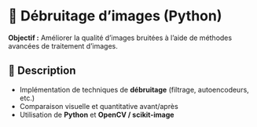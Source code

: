 # 🧹 Débruitage d’images (Python)

**Objectif :** Améliorer la qualité d’images bruitées à l’aide de méthodes avancées de traitement d’images.

## 🧠 Description
- Implémentation de techniques de **débruitage** (filtrage, autoencodeurs, etc.)  
- Comparaison visuelle et quantitative avant/après  
- Utilisation de **Python** et **OpenCV / scikit-image**
